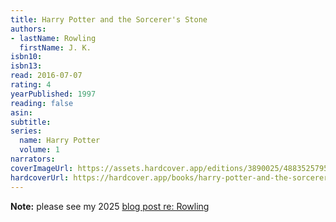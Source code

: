 ```yaml
---
title: Harry Potter and the Sorcerer's Stone
authors:
- lastName: Rowling
  firstName: J. K.
isbn10:
isbn13:
read: 2016-07-07
rating: 4
yearPublished: 1997
reading: false
asin:
subtitle:
series:
  name: Harry Potter
  volume: 1
narrators:
coverImageUrl: https://assets.hardcover.app/editions/3890025/4883525795702759-58613380.jpg
hardcoverUrl: https://hardcover.app/books/harry-potter-and-the-sorcerers-stone/editions/17239087
---
```

**Note:** please see my 2025 [blog post re: Rowling](/blog/2025/04/jk-rowling)
